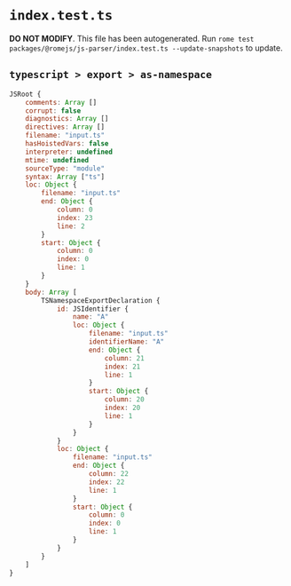 # `index.test.ts`

**DO NOT MODIFY**. This file has been autogenerated. Run `rome test packages/@romejs/js-parser/index.test.ts --update-snapshots` to update.

## `typescript > export > as-namespace`

```javascript
JSRoot {
	comments: Array []
	corrupt: false
	diagnostics: Array []
	directives: Array []
	filename: "input.ts"
	hasHoistedVars: false
	interpreter: undefined
	mtime: undefined
	sourceType: "module"
	syntax: Array ["ts"]
	loc: Object {
		filename: "input.ts"
		end: Object {
			column: 0
			index: 23
			line: 2
		}
		start: Object {
			column: 0
			index: 0
			line: 1
		}
	}
	body: Array [
		TSNamespaceExportDeclaration {
			id: JSIdentifier {
				name: "A"
				loc: Object {
					filename: "input.ts"
					identifierName: "A"
					end: Object {
						column: 21
						index: 21
						line: 1
					}
					start: Object {
						column: 20
						index: 20
						line: 1
					}
				}
			}
			loc: Object {
				filename: "input.ts"
				end: Object {
					column: 22
					index: 22
					line: 1
				}
				start: Object {
					column: 0
					index: 0
					line: 1
				}
			}
		}
	]
}
```
